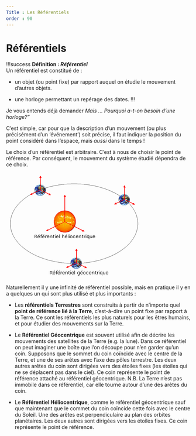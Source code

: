 ```yaml
---
Title : Les Référentiels 
order : 90
---
```


# Référentiels

!!!success **Définition : *Référentiel***  
Un référentiel est constitué de :

- un objet (ou point fixe) par rapport auquel on étudie le mouvement d’autres objets.

- une horloge permettant un repérage des dates. 
!!!

Je vous entends déjà demander *Mais ... Pourquoi a-t-on besoin d’une horloge?”*

C’est simple, car pour que la description d’un mouvement (ou plus précisément d’un ‘événement’) soit précise, il faut indiquer la position du point considéré dans l’espace, mais *aussi* dans le temps !

Le choix d’un référentiel est arbitraire. C’est à nous de choisir le point de référence. Par conséquent, le mouvement du système étudié dépendra de ce choix.

![Exemple d'un référentiel](../img/5/heliogeo.png)

Naturellement il y une infinité de référentiel possible, mais en pratique il y en a quelques un qui sont plus utilisé et plus importants :

- Les **référentiels Terrestres** sont construits à partir de n’importe quel **point de référence lié à la Terre**, c’est-à-dire un point fixe par rapport à la Terre. Ce sont les référentiels les plus naturels pour les êtres humains, et pour étudier des mouvements sur la Terre.

- Le **Référentiel Géocentrique** est souvent utilisé afin de décrire les mouvements des satellites de la Terre (e.g. la lune). Dans ce référentiel on peut imaginer une boîte que l’on découpe pour n’en garder qu’un coin. Supposons que le sommet du coin coïncide avec le centre de la Terre, et une de ses arêtes avec l’axe des pôles terrestre. Les deux autres arêtes du coin sont dirigées vers des étoiles fixes (les étoiles qui ne se déplacent pas dans le ciel). Ce coin représente le point de référence attaché au référentiel géocentrique. N.B. La Terre n’est pas immobile dans ce référentiel, car elle tourne autour d’une des arêtes du coin.

- Le **Référentiel Héliocentrique**, comme le référentiel géocentrique sauf que maintenant que le commet du coin coïncide cette fois avec le centre du Soleil. Une des arêtes est perpendiculaire au plan des orbites planétaires. Les deux autres sont dirigées vers les étoiles fixes. Ce coin représente le point de référence.
